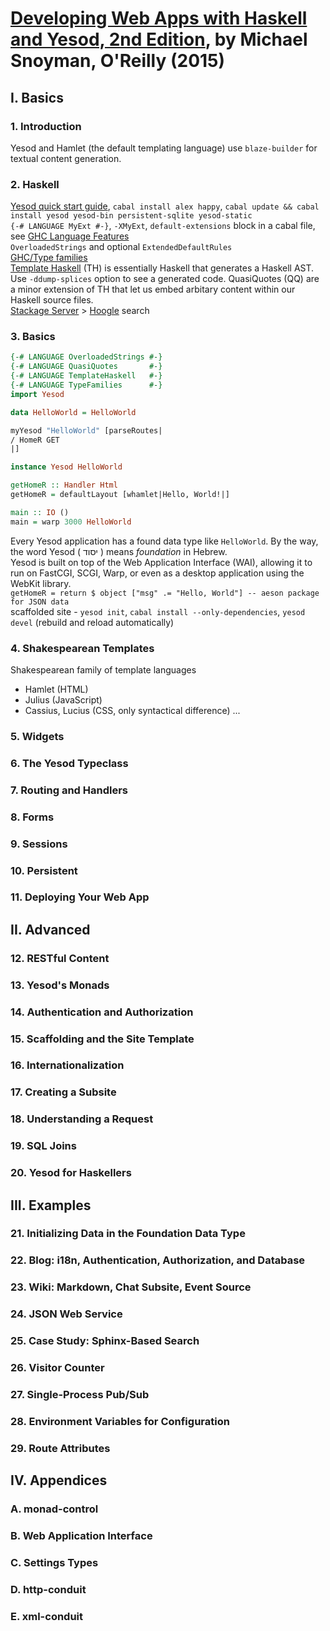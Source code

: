 # [Developing Web Apps with Haskell and Yesod, 2nd Edition][homepage], by Michael Snoyman, O'Reilly (2015)

[homepage]: http://shop.oreilly.com/product/0636920035664.do

## I. Basics

### 1. Introduction

Yesod and Hamlet (the default templating language) use `blaze-builder` for textual content generation.

### 2. Haskell

[Yesod quick start guide][quickstart], `cabal install alex happy`, `cabal update && cabal install yesod yesod-bin persistent-sqlite yesod-static`<br>
`{-# LANGUAGE MyExt #-}`, `-XMyExt`, `default-extensions` block in a cabal file, see [GHC Language Features][ghc_lang_features]<br>
`OverloadedStrings` and optional `ExtendedDefaultRules`<br>
[GHC/Type families][type_families]<br>
[Template Haskell][template_haskell] (TH) is essentially Haskell that generates a Haskell AST. Use `-ddump-splices` option to see a generated code. QuasiQuotes (QQ) are a minor extension of TH that let us embed arbitary content within our Haskell source files.<br>
[Stackage Server][stackage] > [Hoogle] search

[quickstart]: http://www.yesodweb.com/page/quickstart
[ghc_lang_features]: https://downloads.haskell.org/~ghc/latest/docs/html/users_guide/lang.html
[type_families]: https://wiki.haskell.org/GHC/Type_families
[template_haskell]: https://wiki.haskell.org/Template_Haskell
[stackage]: https://www.stackage.org/
[hoogle]: https://www.haskell.org/hoogle/

### 3. Basics

```haskell
{-# LANGUAGE OverloadedStrings #-}
{-# LANGUAGE QuasiQuotes       #-}
{-# LANGUAGE TemplateHaskell   #-}
{-# LANGUAGE TypeFamilies      #-}
import Yesod

data HelloWorld = HelloWorld

myYesod "HelloWorld" [parseRoutes|
/ HomeR GET
|]

instance Yesod HelloWorld

getHomeR :: Handler Html
getHomeR = defaultLayout [whamlet|Hello, World!|]

main :: IO ()
main = warp 3000 HelloWorld
```

Every Yesod application has a found data type like `HelloWorld`. By the way, the word Yesod ( יסוד ) means *foundation* in Hebrew.<br>
Yesod is built on top of the Web Application Interface (WAI), allowing it to run on FastCGI, SCGI, Warp, or even as a desktop application using the WebKit library.<br>
`getHomeR = return $ object ["msg" .= "Hello, World"] -- aeson package for JSON data`<br>
scaffolded site - `yesod init`, `cabal install --only-dependencies`, `yesod devel` (rebuild and reload automatically)

### 4. Shakespearean Templates

Shakespearean family of template languages
* Hamlet (HTML)
* Julius (JavaScript)
* Cassius, Lucius (CSS, only syntactical difference)
...

### 5. Widgets

### 6. The Yesod Typeclass

### 7. Routing and Handlers

### 8. Forms

### 9. Sessions

### 10. Persistent

### 11. Deploying Your Web App

## II. Advanced

### 12. RESTful Content

### 13. Yesod's Monads

### 14. Authentication and Authorization

### 15. Scaffolding and the Site Template

### 16. Internationalization

### 17. Creating a Subsite

### 18. Understanding a Request

### 19. SQL Joins

### 20. Yesod for Haskellers

## III. Examples

### 21. Initializing Data in the Foundation Data Type

### 22. Blog: i18n, Authentication, Authorization, and Database

### 23. Wiki: Markdown, Chat Subsite, Event Source

### 24. JSON Web Service

### 25. Case Study: Sphinx-Based Search

### 26. Visitor Counter

### 27. Single-Process Pub/Sub

### 28. Environment Variables for Configuration

### 29. Route Attributes

## IV. Appendices

### A. monad-control

### B. Web Application Interface

### C. Settings Types

### D. http-conduit

### E. xml-conduit

